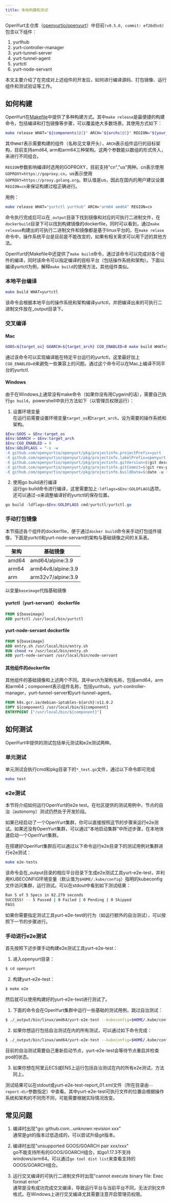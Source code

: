 ```yaml
---
title: 本地构建和测试
---
```


OpenYurt主仓库（[openyurtio/openyurt](https://github.com/openyurtio/openyurt)）中目前`(v0.5.0, commit: ef26d5c6)`包含以下组件：

1. yurthub
2. yurt-controller-manager
3. yurt-tunnel-server
4. yurt-tunnel-agent
5. yurtctl
6. yurt-node-servant  

本文主要介绍了在完成对上述组件的开发后，如何进行编译源码、打包镜像、运行组件和测试验证等工作。

## 如何构建

OpenYurt在[Makefile](https://github.com/openyurtio/openyurt/blob/master/Makefile)中提供了多种构建方式。其中`make release`是最便捷的构建命令，包括编译和打包镜像等步骤，可以覆盖绝大多数场景。其使用方式如下：

```bash
make release WHAT="${components[@]}" ARCH="${archs[@]}" REGION="${your_region}"
```

其中`WHAT`表示需要构建的组件（名称见文章开头），`ARCH`表示组件运行的目标架构，目前支持amd64, arm和arm64三种架构。这两个参数能以数组的形式传入，来进行不同组合。

`REGION`参数影响编译时选用的GOPROXY，目前支持"cn","us"两种。cn表示使用`GOPROXY=https://goproxy.cn`，us表示使用`GOPROXY=https://proxy.golang.org`。默认值是us，因此在国内的用户建议设置`REGION=cn`来保证构建过程正确进行。

用例：

```bash
make release WHAT="yurtctl yurthub" ARCH="arm64 amd64" REGION=cn
```

命令执行完成后可以在`_output`目录下找到镜像和对应的可执行二进制文件，在`dockerbuild`目录下可以找到构建镜像的dockerfile，同时可以看到，通过`make release`构建出的可执行二进制文件和镜像都是基于linux平台的。在`make relase`命令中，操作系统平台是目前是不能改变的，如果有相关需求可以用下述的其他方法。

OpenYurt的Makefile中还提供了`make build`命令，通过该命令可以完成对各个组件的编译，同时该命令可以指定编译的目标平台（包括操作系统和架构）。下面以编译yurtctl为例，解释`make build`的使用方法，其他组件类似。

### 本地平台编译

```bash
make build WHAT=yurtctl
```

该命令会根据本地平台的操作系统和架构编译yurtctl，并把编译出来的可执行二进制文件放在_output目录下。

### 交叉编译

#### Mac

```bash
GOOS=${target_os} GOARCH=${target_arch} CGO_ENABLED=0 make build WHAT=yurtctl
```

通过该命令可以实现编译能在特定平台运行的yurtctl，这里最好加上`CGO_ENABLED=0`来避免一些兼容上的问题。通过这个命令可以在Mac上编译不同平台的yurtctl.

#### Windows

由于在Windows上通常没有make命令（如果你没有用Cygwin的话），需要自己执行`go build`，powershell中执行方法如下（以管理员权限运行）：

1. 设置环境变量  
   在运行前需要设置环境变量`target_os`和`target_arch`，设为需要的操作系统和架构。

```powershell
$Env:GOOS = $Env:target_os
$Env:GOARCH = $Env:target_arch
$Env:CGO_ENABLED = 0
$Env:GOLDFLAGS = "-s -w 
-X github.com/openyurtio/openyurt/pkg/projectinfo.projectPrefix=yurt
-X github.com/openyurtio/openyurt/pkg/projectinfo.labelPrefix=openyurt.io
-X github.com/openyurtio/openyurt/pkg/projectinfo.gitVersion=$(git describe --abbrev=0)
-X github.com/openyurtio/openyurt/pkg/projectinfo.gitCommit=$(git rev-parse HEAD)
-X github.com/openyurtio/openyurt/pkg/projectinfo.buildDate=$(date -u +'%Y-%m-%dT%H:%M:%SZ')"
```

2. 使用go build进行编译  
   运行go build命令进行编译，这里需要加上`-ldflags=$Env:GOLDFLAGS`选项，还可以通过-o来调整编译好的yurtctl的保存位置。

```powershell
go build -ldflags=$Env:GOLDFLAGS cmd/yurtctl/yurtctl.go
```

### 手动打包镜像

本节描述各个组件的dockerfile，便于通过`docker build`命令来手动打包组件镜像，下面是yurtctl和yurt-node-servant的架构与基础镜像之间的关系表。  

| 架构  | 基础镜像           |
| ----- | ------------------ |
| amd64 | amd64/alpine:3.9   |
| arm64 | arm64v8/alpine:3.9 |
| arm   | arm32v7/alpine:3.9 |

以变量`baseimage`代指基础镜像

#### yurtctl（yurt-servant） dockerfile

```dockerfile
FROM ${baseimage}
ADD yurtctl /usr/local/bin/yurtctl
```

#### yurt-node-servant dockerfile

```dockerfile
FROM ${baseimage}
ADD entry.sh /usr/local/bin/entry.sh
RUN chmod +x /usr/local/bin/entry.sh
ADD yurt-node-servant /usr/local/bin/node-servant
```

#### 其他组件的dockerfile

其他组件的基础镜像和上述两个不同。其中arch为架构名称，包括amd64，arm和arm64；component表示组件名称，包括yurthub，yurt-controller-manager，yurt-tunnel-server和yurt-tunnel-agent。

```dockerfile
FROM k8s.gcr.io/debian-iptables-${arch}:v11.0.2
COPY ${component} /usr/local/bin/${component}
ENTRYPOINT ["/usr/local/bin/${component}"]
```

## 如何测试

OpenYurt中提供的测试包括单元测试和e2e测试两种。

### 单元测试

单元测试会执行cmd和pkg目录下的`*_test.go`文件，通过以下命令即可完成

```bash
make test
```

### e2e测试

本节将介绍如何运行OpenYurt的e2e test。在社区提供的测试用例中，节点的自治（autonomy）测试仍然处于开发阶段。

如果已经启动了一个OpenYurt集群，你可以直接按照这节的步骤来运行e2e测试。如果还没有OpenYurt集群，可以通过“本地启动集群”中所述步骤，在本地快速启动一个OpenYurt集群。

在搭建好OpenYurt集群后可以通过以下命令运行e2e目录下的测试用例对集群进行e2e测试：

```bash
make e2e-tests
```

该命令会在_output目录的相应平台目录下生成e2e测试工具yurt-e2e-test，并利用KUBECONFIG环境变量（默认值为`$HOME/.kube/config`）指明的kubeconfig文件访问集群，运行测试。可以在stdout中看到如下测试结果：

```bash
Ran 5 of 5 Specs in 82.279 seconds
SUCCESS! -- 5 Passed | 0 Failed | 0 Pending | 0 Skipped
PASS
```

如果你需要指定测试工具yurt-e2e-test的行为（如运行额外的自治测试），可以按照下一节的步骤进行。

### 手动进行e2e测试

首先按照下述步骤手动构建e2e测试工具yurt-e2e-test：

1) 进入openyurt目录：
```bash
$ cd openyurt
```

2) 构建yurt-e2e-test：
```bash
$ make e2e
```

然后就可以使用构建好的yurt-e2e-test进行测试了。
1) 下面的命令会在OpenYurt集群中运行一些基础的测试用例，跳过自治测试：
```bash
$ ./_output/bin/linux/amd64/yurt-e2e-test --kubeconfig=$HOME/.kube/config  --report-dir=./
```

2) 如果你想运行包括自治测试在内的所有测试，可以通过如下命令完成：
```bash
$ ./_output/bin/linux/amd64/yurt-e2e-test --kubeconfig=$HOME/.kube/config  --report-dir=./  --enable-yurt-autonomy=true
```
目前的自治测试需要自己重新启动节点，yurt-e2e-test会等待节点重启并检查pod的状态。

3) 如果你想在阿里云ECS或ENS上运行包括自治测试在内的所有e2e测试，方法同上。

测试结果可以在stdout或yurt-e2e-test-report_01.xml文件（所在目录由`--report-dir`参数指定）中查看。其中yurt-e2e-test可执行文件的位置会根据操作系统和架构的不同而不同，可能需要根据实际情况改变。

## 常见问题

1. 编译时出现"go: github.com...unknown revision xxx"  
   通常是git的版本过低造成的，可以尝试升级git版本。

2. 编译时出现"unsupported GOOS/GOARCH pair xxx/xxx"  
   go不能支持所有的GOOS/GOARCH组合，如go1.17.3不支持windows/arm64。可以通过`go tool dist list`来查看支持的GOOS/GOARCH组合。

3. 运行交叉编译的可执行二进制文件时出现"cannot execute binary file: Exec format error"  
   通常是没有成功完成交叉编译，导致运行平台与当前平台不同，无法识别文件格式。在Windows上进行交叉编译尤其需要注意开启管理员权限。
